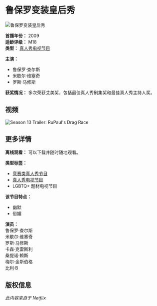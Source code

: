 # 鲁保罗变装皇后秀

![鲁保罗变装皇后秀](https://occ-0-1340-1339.1.nflxso.net/dnm/api/v6/tx1O544a9T7n8Z_G12qaboulQQE/AAAABfkYYI9P3SKp8PTvrlNmn07qrSecJcgniYn16WpY6bZicBtkG07Mn5BFb_tqOmcgdn3mvrTFyfdz0V5llcB9I8kCnNbIrzoch2PUyktXNjKwXrkCDhskCd9F0M_iI4_JmTqTMErxc-sQWBCscEusjXr0SQaAK1lZ43esxtGfTJDhv8p5uDCcfg.png?r=d6b)

**首播年份：** 2009  
**适龄评级：** M18  
**类型：** [真人秀电视节目](https://www.netflix.com/sg-zh/browse/genre/81746413)  

**主演：**  
- 鲁保罗·查尔斯  
- 米歇尔·维塞奇  
- 罗斯·马修斯  

**获奖情况：** 多次荣获艾美奖，包括最佳真人秀剧集奖和最佳真人秀主持人奖。

## 视频

![Season 13 Trailer: RuPaul's Drag Race](https://occ-0-1340-1339.1.nflxso.net/dnm/api/v6/9pS1daC2n6UGc3dUogvWIPMR_OU/AAAABb-5llXeAUOkRod4c537wy38IVgQb2pipSWHk5inmr_qF-ePCc8yCFkXCfFCiYNvkF-jQ-K6QWp41hoF8jFzf2_Jxk9maa9AhABPzur8BTLeXMcRhauUJby5TQ.jpg?r=c68)

## 更多详情

**离线观看：** 可以下载并随时随地观看。  

**类型标签：**  
- [竞赛类真人秀节目](https://www.netflix.com/sg-zh/browse/genre/49266)  
- [真人秀电视节目](https://www.netflix.com/sg-zh/browse/genre/9833)  
- LGBTQ+ 题材电视节目  

**该节目特点：**  
- 幽默  
- 俗媚  

**演员：**  
鲁保罗·查尔斯  
米歇尔·维塞奇  
罗斯·马修斯  
卡森·克雷斯利  
桑提诺·赖斯  
梅尔·金斯伯格  
比利·B  

## 版权信息
*此内容来自于 Netflix*
<!-- tcd_original_link https://www.netflix.com/sg-zh/title/70187741 -->
